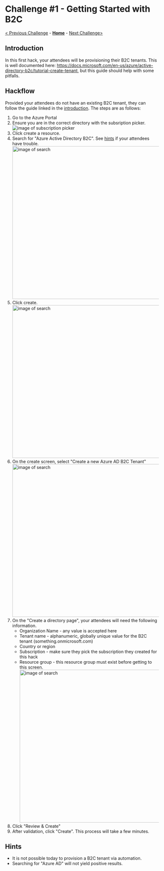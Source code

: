 # Challenge \#1 - Getting Started with B2C

[< Previous Challenge](./00-pre-reqs.md) - **[Home](./README.md)** - [Next Challenge>](./02-susi.md)

## Introduction

In this first hack, your attendees will be provisioning their B2C tenants. This is well documented here: https://docs.microsoft.com/en-us/azure/active-directory-b2c/tutorial-create-tenant, but this guide should help with some pitfalls.

## Hackflow

Provided your attendees do not have an existing B2C tenant, they can follow the guide linked in the [introduction](#Introduction). The steps are as follows:
1. Go to the Azure Portal
2. Ensure you are in the correct directory with the subsription picker. ![image of subscription picker](../Images/01/portal-01-pick-directory.png)
3. Click create a resource.
4. Search for "Azure Active Directory B2C". See [hints](#Hints) if your attendees have trouble. <br><img src="../Images/01/search.png" alt="image of search" width="500"/>
5. Click create. <br><img src="../Images/01/marketplace.png" alt="image of search" width="500"/>
6. On the create screen, select "Create a new Azure AD B2C Tenant" <br><img src="../Images/01/portal-02-create-tenant.png" alt="image of search" width="500"/>
7. On the "Create a directory page", your attendees will need the following information.
    - Organization Name - any value is accepted here
    - Tenant name - alphanumeric, globally unique value for the B2C tenant (something.onmicrosoft.com)
    - Country or region
    - Subscription - make sure they pick the subscription they created for this hack
    - Resource group - this resource group must exist before getting to this screen. <br><img src="../Images/01/review-and-create-tenant.png" alt="image of search" width="500"/>
8. Click "Review & Create"
9. After validation, click "Create". This process will take a few minutes.

## Hints

- It is not possible today to provision a B2C tenant via automation.
- Searching for "Azure AD" will not yield positive results.

